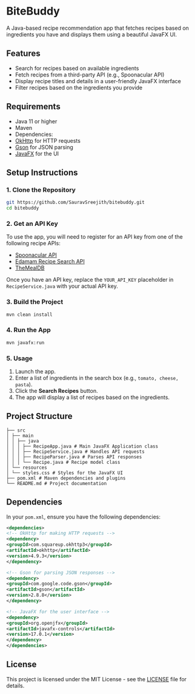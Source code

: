 # BiteBuddy

A Java-based recipe recommendation app that fetches recipes based on ingredients you have and displays them using a beautiful JavaFX UI.

## Features

- Search for recipes based on available ingredients
- Fetch recipes from a third-party API (e.g., Spoonacular API)
- Display recipe titles and details in a user-friendly JavaFX interface
- Filter recipes based on the ingredients you provide

## Requirements

- Java 11 or higher
- Maven
- Dependencies:
- [OkHttp](https://square.github.io/okhttp/) for HTTP requests
- [Gson](https://github.com/google/gson) for JSON parsing
- [JavaFX](https://openjfx.io/) for the UI

## Setup Instructions

### 1. Clone the Repository

```bash
git https://github.com/SauravSreejith/bitebuddy.git
cd bitebuddy
```

### 2. Get an API Key

To use the app, you will need to register for an API key from one of the following recipe APIs:

- [Spoonacular API](https://spoonacular.com/food-api)
- [Edamam Recipe Search API](https://developer.edamam.com/edamam-recipe-api)
- [TheMealDB](https://www.themealdb.com/api.php)

Once you have an API key, replace the `YOUR_API_KEY` placeholder in `RecipeService.java` with your actual API key.

### 3. Build the Project

```bash
mvn clean install
```

### 4. Run the App

```bash
mvn javafx:run
```

### 5. Usage

1. Launch the app.
2. Enter a list of ingredients in the search box (e.g., `tomato, cheese, pasta`).
3. Click the **Search Recipes** button.
4. The app will display a list of recipes based on the ingredients.

## Project Structure

```
├── src
│ ├── main
│ │ ├── java
│ │ │ ├── RecipeApp.java # Main JavaFX Application class
│ │ │ ├── RecipeService.java # Handles API requests
│ │ │ ├── RecipeParser.java # Parses API responses
│ │ │ └── Recipe.java # Recipe model class
│ └── resources
│ └── styles.css # Styles for the JavaFX UI
├── pom.xml # Maven dependencies and plugins
└── README.md # Project documentation
```

## Dependencies

In your `pom.xml`, ensure you have the following dependencies:

```xml
<dependencies>
<!-- OkHttp for making HTTP requests -->
<dependency>
<groupId>com.squareup.okhttp3</groupId>
<artifactId>okhttp</artifactId>
<version>4.9.3</version>
</dependency>

<!-- Gson for parsing JSON responses -->
<dependency>
<groupId>com.google.code.gson</groupId>
<artifactId>gson</artifactId>
<version>2.8.8</version>
</dependency>

<!-- JavaFX for the user interface -->
<dependency>
<groupId>org.openjfx</groupId>
<artifactId>javafx-controls</artifactId>
<version>17.0.1</version>
</dependency>
</dependencies>
```

## License

This project is licensed under the MIT License - see the [LICENSE](LICENSE) file for details.
